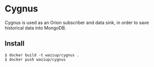 
Cygnus
======

Cygnus is used as an Orion subscriber and data sink, in order to save historical data into MongoDB.


Install
-------


```
$ docker build -t waziup/cygnus .
$ docker push waziup/cygnus
```
